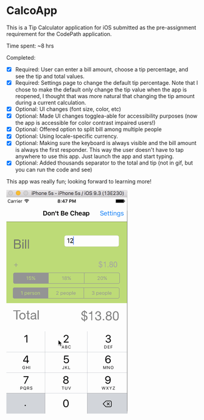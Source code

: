# CalcoApp

This is a Tip Calculator application for iOS submitted as the pre-assignment requirement for the CodePath application.

Time spent: ~8 hrs

Completed:

* [x] Required: User can enter a bill amount, choose a tip percentage, and see the tip and total values.
* [x] Required: Settings page to change the default tip percentage. Note that I chose to make the default only change the tip value when the app is reopened, I thought that was more natural that changing the tip amount during a current calculation.
* [X] Optional: UI changes (font size, color, etc)
* [X] Optional: Made UI changes togglea-able for accessibility purposes (now the app is accessible for color contrast impaired users!)
* [X] Optional: Offered option to split bill among multiple people
* [x] Optional: Using locale-specific currency.
* [x] Optional: Making sure the keyboard is always visible and the bill amount is always the first responder. This way the user doesn't have to tap anywhere to use this app. Just launch the app and start typing.
* [x] Optional: Added thousands separator to the total and tip (not in gif, but you can run the code and see)

This app was really fun; looking forward to learning more!

![Video Walkthrough](codepath_calculator.gif)
